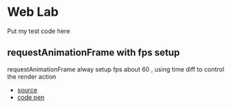 # Web Lab
Put my test code here

## requestAnimationFrame with fps setup

requestAnimationFrame alway setup fps about 60 , using time diff to control the render action

* [source](https://github.com/cstony0917/Web-Lab/blob/master/src/request_animation_frame_with_fps_setup.js) 
* <a href="http://codepen.io/cstony0917/pen/YXOMrR?editors=001" target="_blank">code pen</a>
